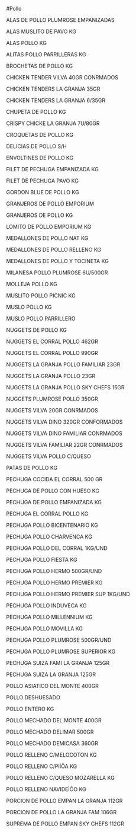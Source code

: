 #Pollo

ALAS DE POLLO PLUMROSE EMPANIZADAS

ALAS MUSLITO DE PAVO KG

ALAS POLLO KG

ALITAS POLLO PARRILLERAS KG

BROCHETAS DE POLLO KG

CHICKEN TENDER VILVA 40GR CONRMADOS

CHICKEN TENDERS LA GRANJA 35GR

CHICKEN TENDERS LA GRANJA 6/35GR

CHUPETA DE POLLO KG

CRISPY CHICKE LA GRANJA 7U/80GR

CROQUETAS DE POLLO KG

DELICIAS DE POLLO S/H

ENVOLTINES DE POLLO KG

FILET DE PECHUGA EMPANIZADA KG

FILET DE PECHUGA PAVO KG

GORDON BLUE DE POLLO KG

GRANJEROS DE POLLO EMPORIUM

GRANJEROS DE POLLO KG

LOMITO DE POLLO EMPORIUM KG

MEDALLONES DE POLLO NAT KG

MEDALLONES DE POLLO RELLENO KG

MEDALLONES DE POLLO Y TOCINETA KG

MILANESA POLLO PLUMROSE 6U/500GR

MOLLEJA POLLO KG

MUSLITO POLLO PICNIC KG

MUSLO POLLO KG

MUSLO POLLO PARRILLERO

NUGGETS DE POLLO KG

NUGGETS EL CORRAL POLLO 462GR

NUGGETS EL CORRAL POLLO 990GR

NUGGETS LA GRANJA POLLO  FAMILIAR 23GR

NUGGETS LA GRANJA POLLO 23GR

NUGGETS LA GRANJA POLLO SKY CHEFS 15GR

NUGGETS PLUMROSE POLLO 350GR

NUGGETS VILVA 20GR CONRMADOS

NUGGETS VILVA DINO 320GR CONFORMADOS

NUGGETS VILVA DINO FAMILIAR CONRMADOS

NUGGETS VILVA FAMILIAR 22GR CONRMADOS

NUGGETS VILVA POLLO C/QUESO

PATAS DE POLLO KG

PECHUGA COCIDA EL CORRAL 500 GR

PECHUGA DE POLLO CON HUESO KG

PECHUGA DE POLLO EMPANIZADA KG

PECHUGA EL CORRAL POLLO KG

PECHUGA POLLO BICENTENARIO KG

PECHUGA POLLO CHARVENCA KG

PECHUGA POLLO DEL CORRAL 1KG/UND

PECHUGA POLLO FIESTA KG

PECHUGA POLLO HERMO 500GR/UND

PECHUGA POLLO HERMO PREMIER KG

PECHUGA POLLO HERMO PREMIER SUP 1KG/UND

PECHUGA POLLO INDUVECA KG

PECHUGA POLLO MILLENNIUM KG

PECHUGA POLLO MOVILLA KG

PECHUGA POLLO PLUMROSE 500GR/UND

PECHUGA POLLO PLUMROSE SUPERIOR KG

PECHUGA SUIZA FAMI LA GRANJA 125GR

PECHUGA SUIZA LA GRANJA 125GR

POLLO ASIATICO DEL MONTE 400GR

POLLO DESHUESADO

POLLO ENTERO KG

POLLO MECHADO DEL MONTE 400GR

POLLO MECHADO DELIMAR 500GR

POLLO MECHADO DEMICASA 360GR

POLLO RELLENO C/MELOCOTON KG

POLLO RELLENO C/PIÌÔA KG

POLLO RELLENO C/QUESO MOZARELLA KG

POLLO RELLENO NAVIDEÌÔO KG

PORCION DE POLLO EMPAN LA GRANJA 112GR

PORCION DE POLLO LA GRANJA FAM 106GR

SUPREMA DE POLLO EMPAN SKY CHEFS 112GR
